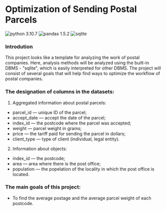 # Optimization of Sending Postal Parcels
![python 3.10.7](https://img.shields.io/pypi/pyversions/pandas?color=green&label=python)
![pandas 1.5.2](https://img.shields.io/badge/pandas-1.5.2-blue)
![sqlite](https://img.shields.io/badge/sqlite-3.37.2-brightgreen)

### **Introdution**
This project looks like a template for analyzing the work of postal companies. Here, analysis methods will be analyzed using the built-in DBMS - "sqlite", which is easily interpreted for other DBMS. The project will consist of several goals that will help find ways to optimize the workflow of postal companies.

### **The designation of columns in the datasets:**
1. Aggregated information about postal parcels:
- parcel_id — unique ID of the parcel;
- accept_date — accept the date of the parcel;
- index_id — the postcode where the parcel was accepted;
- weight — parcel weight in grams;
- price — the tariff paid for sending the parcel in dollars;
- client_type — type of client (individual, legal entity).
2. Information about objects:
- index_id — the postcode;
- area — area where there is the post office;
- population — the popelation of the locality in which the post office is located.

### **The main goals of this project:**
- To find the average postage and the average parcel weight of each postcode.